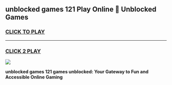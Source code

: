 
## unblocked games 121 Play Online 👋 Unblocked Games
<h3>
<a href="https://premium.freeplayer.one?title=unblocked_games_121&ref=19F">CLICK TO PLAY</a></h3>
<hr>

<h3>
<a href="https://premium.freeplayer.one?title=unblocked_games_121&ref=19F">CLICK 2 PLAY</a>
  
</h3>

<a href="https://premium.freeplayer.one?title=unblocked_games_121&ref=19F"><img src="https://clearcache.store/games.png"></a>


**unblocked games 121 games unblocked: Your Gateway to Fun and Accessible Online Gaming**
